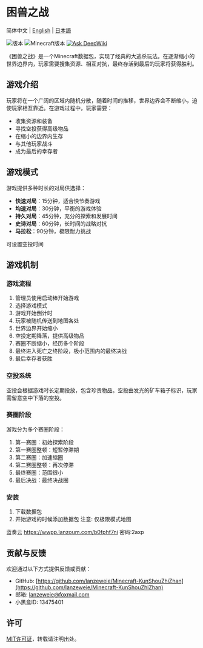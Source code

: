 # 困兽之战
简体中文 | [English](./README_en.md) | [日本語](./README_jp.md) 

![版本](https://img.shields.io/badge/版本-4.0.0-brightgreen)
![Minecraft版本](https://img.shields.io/badge/Minecraft-Java版-orange)
[![Ask DeepWiki](https://deepwiki.com/badge.svg)](https://deepwiki.com/lanzeweie/Minecraft-KunShouZhiZhan)

《困兽之战》是一个Minecraft数据包，实现了经典的大逃杀玩法。在逐渐缩小的世界边界内，玩家需要搜集资源、相互对抗，最终存活到最后的玩家将获得胜利。

## 游戏介绍

玩家将在一个广阔的区域内随机分散，随着时间的推移，世界边界会不断缩小，迫使玩家相互靠近。在游戏过程中，玩家需要：
- 收集资源和装备
- 寻找空投获得高级物品
- 在缩小的边界内生存
- 与其他玩家战斗
- 成为最后的幸存者

## 游戏模式

游戏提供多种时长的对局供选择：

- **快速对局**：15分钟，适合快节奏游戏
- **均速对局**：30分钟，平衡的游戏体验
- **持久对局**：45分钟，充分的探索和发展时间
- **史诗对局**：60分钟，长时间的战略对抗
- **马拉松**：90分钟，极限耐力挑战

可设置空投时间 

## 游戏机制

### 游戏流程

1. 管理员使用启动棒开始游戏
2. 选择游戏模式
3. 游戏开始倒计时
4. 玩家被随机传送到地图各处
5. 世界边界开始缩小
6. 空投定期降落，提供高级物品
7. 赛圈不断缩小，经历多个阶段
8. 最终进入死亡之终阶段，极小范围内的最终决战
9. 最后幸存者获胜

### 空投系统

空投会根据游戏时长定期投放，包含珍贵物品。空投由发光的矿车箱子标识，玩家需留意空中下落的空投。

### 赛圈阶段

游戏分为多个赛圈阶段：
1. 第一赛圈：初始探索阶段
2. 第一赛圈整顿：短暂停滞期
3. 第二赛圈：加速缩圈
4. 第二赛圈整顿：再次停滞
5. 最终赛圈：范围很小
6. 最后决战：最终决战圈

### 安装

1. 下载数据包
2. 开始游戏的时候添加数据包
注意: 仅极限模式地图

蓝奏云
https://wwpp.lanzoum.com/b0fphf7ni
密码:2axp

## 贡献与反馈

欢迎通过以下方式提供反馈或贡献：
- GitHub: [https://github.com/lanzeweie/Minecraft-KunShouZhiZhan](https://github.com/lanzeweie/Minecraft-KunShouZhiZhan)
- 邮箱: lanzeweie@foxmail.com
- 小黑盒ID: 13475401

## 许可
[MIT许可证](./LICENSE)，转载请注明出处。